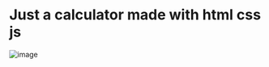 # Just a calculator made with html css js


![image](https://user-images.githubusercontent.com/57725998/213344910-8622d784-5f38-45f3-9932-567ed9d4a7e5.png)



